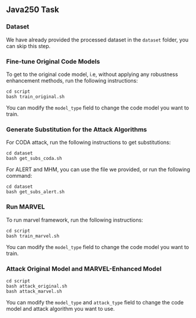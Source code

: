 ## Java250 Task

### Dataset

We have already provided the processed dataset in the `dataset` folder, you can skip this step.

### Fine-tune Original Code Models

To get to the original code model, i.e, without applying any robustness enhancement methods, run the following instructions:

```
cd script
bash train_original.sh
```

You can modify the `model_type` field to change the code model you want to train.

### Generate Substitution for the Attack Algorithms

For CODA attack, run the following instructions to get substitutions:

```
cd dataset
bash get_subs_coda.sh

```

For ALERT and MHM, you can use the file we provided, or run the following command:

```
cd dataset
bash get_subs_alert.sh
```

### Run MARVEL

To run marvel framework, run the following instructions:

```
cd script
bash train_marvel.sh
```

You can modify the `model_type` field to change the code model you want to train.

### Attack Original Model and MARVEL-Enhanced Model

```
cd script
bash attack_original.sh
bash attack_marvel.sh
```

You can modify the `model_type` and `attack_type` field to change the code model and attack algorithm you want to use.
